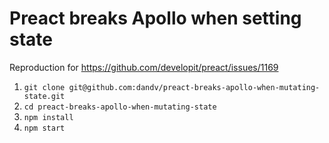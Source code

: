 # Preact breaks Apollo when setting state

Reproduction for <https://github.com/developit/preact/issues/1169>

1. `git clone git@github.com:dandv/preact-breaks-apollo-when-mutating-state.git`
2. `cd preact-breaks-apollo-when-mutating-state`
3. `npm install`
4. `npm start`
